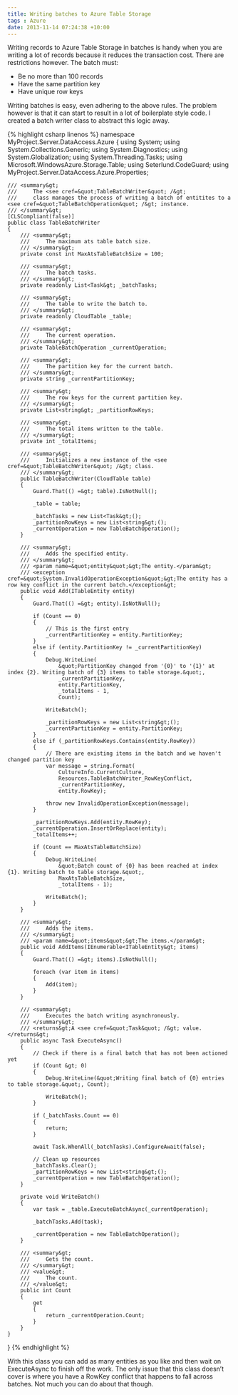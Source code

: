 ```yaml
---
title: Writing batches to Azure Table Storage
tags : Azure
date: 2013-11-14 07:24:38 +10:00
---
```


Writing records to Azure Table Storage in batches is handy when you are writing a lot of records because it reduces the transaction cost. There are restrictions however. The batch must:

* Be no more than 100 records
* Have the same partition key
* Have unique row keys

Writing batches is easy, even adhering to the above rules. The problem however is that it can start to result in a lot of boilerplate style code. I created a batch writer class to abstract this logic away.{% highlight csharp linenos %}
namespace MyProject.Server.DataAccess.Azure
{
    using System;
    using System.Collections.Generic;
    using System.Diagnostics;
    using System.Globalization;
    using System.Threading.Tasks;
    using Microsoft.WindowsAzure.Storage.Table;
    using Seterlund.CodeGuard;
    using MyProject.Server.DataAccess.Azure.Properties;
    
    /// <summary&gt;
    ///     The <see cref=&quot;TableBatchWriter&quot; /&gt;
    ///     class manages the process of writing a batch of entitites to a <see cref=&quot;TableBatchOperation&quot; /&gt; instance.
    /// </summary&gt;
    [CLSCompliant(false)]
    public class TableBatchWriter
    {
        /// <summary&gt;
        ///     The maximum ats table batch size.
        /// </summary&gt;
        private const int MaxAtsTableBatchSize = 100;
    
        /// <summary&gt;
        ///     The batch tasks.
        /// </summary&gt;
        private readonly List<Task&gt; _batchTasks;
    
        /// <summary&gt;
        ///     The table to write the batch to.
        /// </summary&gt;
        private readonly CloudTable _table;
    
        /// <summary&gt;
        ///     The current operation.
        /// </summary&gt;
        private TableBatchOperation _currentOperation;
    
        /// <summary&gt;
        ///     The partition key for the current batch.
        /// </summary&gt;
        private string _currentPartitionKey;
    
        /// <summary&gt;
        ///     The row keys for the current partition key.
        /// </summary&gt;
        private List<string&gt; _partitionRowKeys;
    
        /// <summary&gt;
        ///     The total items written to the table.
        /// </summary&gt;
        private int _totalItems;
    
        /// <summary&gt;
        ///     Initializes a new instance of the <see cref=&quot;TableBatchWriter&quot; /&gt; class.
        /// </summary&gt;
        public TableBatchWriter(CloudTable table)
        {
            Guard.That(() =&gt; table).IsNotNull();
    
            _table = table;
    
            _batchTasks = new List<Task&gt;();
            _partitionRowKeys = new List<string&gt;();
            _currentOperation = new TableBatchOperation();
        }
    
        /// <summary&gt;
        ///     Adds the specified entity.
        /// </summary&gt;
        /// <param name=&quot;entity&quot;&gt;The entity.</param&gt;
        /// <exception cref=&quot;System.InvalidOperationException&quot;&gt;The entity has a row key conflict in the current batch.</exception&gt;
        public void Add(ITableEntity entity)
        {
            Guard.That(() =&gt; entity).IsNotNull();
    
            if (Count == 0)
            {
                // This is the first entry
                _currentPartitionKey = entity.PartitionKey;
            }
            else if (entity.PartitionKey != _currentPartitionKey)
            {
                Debug.WriteLine(
                    &quot;PartitionKey changed from '{0}' to '{1}' at index {2}. Writing batch of {3} items to table storage.&quot;,
                    _currentPartitionKey,
                    entity.PartitionKey,
                    _totalItems - 1,
                    Count);
    
                WriteBatch();
    
                _partitionRowKeys = new List<string&gt;();
                _currentPartitionKey = entity.PartitionKey;
            }
            else if (_partitionRowKeys.Contains(entity.RowKey))
            {
                // There are existing items in the batch and we haven't changed partition key
                var message = string.Format(
                    CultureInfo.CurrentCulture,
                    Resources.TableBatchWriter_RowKeyConflict,
                    _currentPartitionKey,
                    entity.RowKey);
    
                throw new InvalidOperationException(message);
            }
    
            _partitionRowKeys.Add(entity.RowKey);
            _currentOperation.InsertOrReplace(entity);
            _totalItems++;
    
            if (Count == MaxAtsTableBatchSize)
            {
                Debug.WriteLine(
                    &quot;Batch count of {0} has been reached at index {1}. Writing batch to table storage.&quot;,
                    MaxAtsTableBatchSize,
                    _totalItems - 1);
    
                WriteBatch();
            }
        }
    
        /// <summary&gt;
        ///     Adds the items.
        /// </summary&gt;
        /// <param name=&quot;items&quot;&gt;The items.</param&gt;
        public void AddItems(IEnumerable<ITableEntity&gt; items)
        {
            Guard.That(() =&gt; items).IsNotNull();
    
            foreach (var item in items)
            {
                Add(item);
            }
        }
    
        /// <summary&gt;
        ///     Executes the batch writing asynchronously.
        /// </summary&gt;
        /// <returns&gt;A <see cref=&quot;Task&quot; /&gt; value.</returns&gt;
        public async Task ExecuteAsync()
        {
            // Check if there is a final batch that has not been actioned yet
            if (Count &gt; 0)
            {
                Debug.WriteLine(&quot;Writing final batch of {0} entries to table storage.&quot;, Count);
    
                WriteBatch();
            }
    
            if (_batchTasks.Count == 0)
            {
                return;
            }
    
            await Task.WhenAll(_batchTasks).ConfigureAwait(false);
    
            // Clean up resources
            _batchTasks.Clear();
            _partitionRowKeys = new List<string&gt;();
            _currentOperation = new TableBatchOperation();
        }
    
        private void WriteBatch()
        {
            var task = _table.ExecuteBatchAsync(_currentOperation);
    
            _batchTasks.Add(task);
    
            _currentOperation = new TableBatchOperation();
        }
    
        /// <summary&gt;
        ///     Gets the count.
        /// </summary&gt;
        /// <value&gt;
        ///     The count.
        /// </value&gt;
        public int Count
        {
            get
            {
                return _currentOperation.Count;
            }
        }
    }
}
{% endhighlight %}

With this class you can add as many entities as you like and then wait on ExecuteAsync to finish off the work. The only issue that this class doesn’t cover is where you have a RowKey conflict that happens to fall across batches. Not much you can do about that though.


